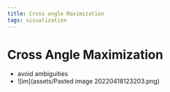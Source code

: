 ```yaml
---
title: Cross angle Maximization
tags: visualization
---
```


# Cross Angle Maximization
- avoid ambiguities
- ![im](assets/Pasted image 20220418123203.png)


















































